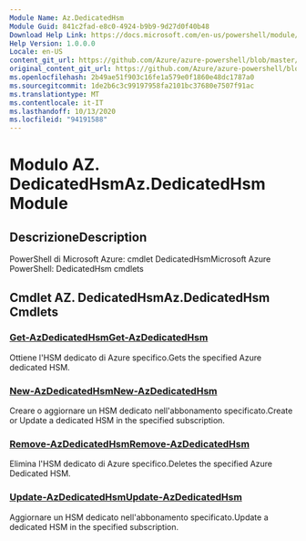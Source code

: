 ```yaml
---
Module Name: Az.DedicatedHsm
Module Guid: 841c2fad-e8c0-4924-b9b9-9d27d0f40b48
Download Help Link: https://docs.microsoft.com/en-us/powershell/module/az.dedicatedhsm
Help Version: 1.0.0.0
Locale: en-US
content_git_url: https://github.com/Azure/azure-powershell/blob/master/src/DedicatedHsm/help/Az.DedicatedHsm.md
original_content_git_url: https://github.com/Azure/azure-powershell/blob/master/src/DedicatedHsm/help/Az.DedicatedHsm.md
ms.openlocfilehash: 2b49ae51f903c16fe1a579e0f1860e48dc1787a0
ms.sourcegitcommit: 1de2b6c3c99197958fa2101bc37680e7507f91ac
ms.translationtype: MT
ms.contentlocale: it-IT
ms.lasthandoff: 10/13/2020
ms.locfileid: "94191588"
---
```

# <span data-ttu-id="a8793-101">Modulo AZ. DedicatedHsm</span><span class="sxs-lookup"><span data-stu-id="a8793-101">Az.DedicatedHsm Module</span></span>
## <span data-ttu-id="a8793-102">Descrizione</span><span class="sxs-lookup"><span data-stu-id="a8793-102">Description</span></span>
<span data-ttu-id="a8793-103">PowerShell di Microsoft Azure: cmdlet DedicatedHsm</span><span class="sxs-lookup"><span data-stu-id="a8793-103">Microsoft Azure PowerShell: DedicatedHsm cmdlets</span></span>

## <span data-ttu-id="a8793-104">Cmdlet AZ. DedicatedHsm</span><span class="sxs-lookup"><span data-stu-id="a8793-104">Az.DedicatedHsm Cmdlets</span></span>
### [<span data-ttu-id="a8793-105">Get-AzDedicatedHsm</span><span class="sxs-lookup"><span data-stu-id="a8793-105">Get-AzDedicatedHsm</span></span>](Get-AzDedicatedHsm.md)
<span data-ttu-id="a8793-106">Ottiene l'HSM dedicato di Azure specifico.</span><span class="sxs-lookup"><span data-stu-id="a8793-106">Gets the specified Azure dedicated HSM.</span></span>

### [<span data-ttu-id="a8793-107">New-AzDedicatedHsm</span><span class="sxs-lookup"><span data-stu-id="a8793-107">New-AzDedicatedHsm</span></span>](New-AzDedicatedHsm.md)
<span data-ttu-id="a8793-108">Creare o aggiornare un HSM dedicato nell'abbonamento specificato.</span><span class="sxs-lookup"><span data-stu-id="a8793-108">Create or Update a dedicated HSM in the specified subscription.</span></span>

### [<span data-ttu-id="a8793-109">Remove-AzDedicatedHsm</span><span class="sxs-lookup"><span data-stu-id="a8793-109">Remove-AzDedicatedHsm</span></span>](Remove-AzDedicatedHsm.md)
<span data-ttu-id="a8793-110">Elimina l'HSM dedicato di Azure specifico.</span><span class="sxs-lookup"><span data-stu-id="a8793-110">Deletes the specified Azure Dedicated HSM.</span></span>

### [<span data-ttu-id="a8793-111">Update-AzDedicatedHsm</span><span class="sxs-lookup"><span data-stu-id="a8793-111">Update-AzDedicatedHsm</span></span>](Update-AzDedicatedHsm.md)
<span data-ttu-id="a8793-112">Aggiornare un HSM dedicato nell'abbonamento specificato.</span><span class="sxs-lookup"><span data-stu-id="a8793-112">Update a dedicated HSM in the specified subscription.</span></span>

